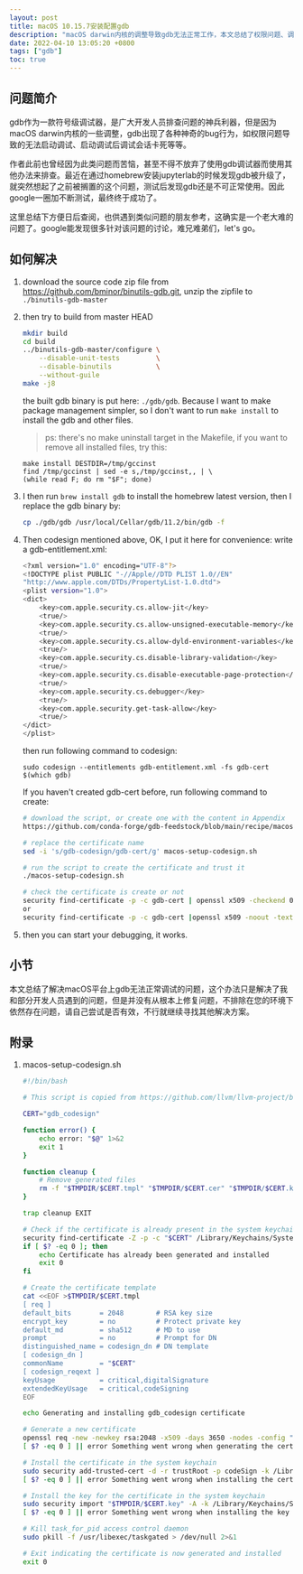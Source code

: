 ```yaml
---
layout: post
title: macOS 10.15.7安装配置gdb
description: "macOS darwin内核的调整导致gdb无法正常工作，本文总结了权限问题、调试卡死问题的一种解决办法，亲测可用。但是该办法只是绕过了某些异常，并没有彻底修复gdb的bug"
date: 2022-04-10 13:05:20 +0800
tags: ["gdb"]
toc: true
---
```


## 问题简介

gdb作为一款符号级调试器，是广大开发人员排查问题的神兵利器，但是因为macOS darwin内核的一些调整，gdb出现了各种神奇的bug行为，如权限问题导致的无法启动调试、启动调试后调试会话卡死等等。

作者此前也曾经因为此类问题而苦恼，甚至不得不放弃了使用gdb调试器而使用其他办法来排查。最近在通过homebrew安装jupyterlab的时候发现gdb被升级了，就突然想起了之前被搁置的这个问题，测试后发现gdb还是不可正常使用。因此google一圈加不断测试，最终终于成功了。

这里总结下方便日后查阅，也供遇到类似问题的朋友参考，这确实是一个老大难的问题了。google能发现很多针对该问题的讨论，难兄难弟们，let's go。

## 如何解决

1. download the source code zip file from https://github.com/bminor/binutils-gdb.git, 
    unzip the zipfile to `./binutils-gdb-master`
2. then try to build from master HEAD
    ```bash
    mkdir build
    cd build
    ../binutils-gdb-master/configure \
        --disable-unit-tests         \
        --disable-binutils           \
        --without-guile
    make -j8
    ```
    the built gdb binary is put here: `./gdb/gdb`. Because I want to make package management simpler, so I don't want to run `make install` to install the gdb and other files.

    > ps: there's no make uninstall target in the Makefile, if you want to remove all installed files, try this:

    ```
    make install DESTDIR=/tmp/gccinst
    find /tmp/gccinst | sed -e s,/tmp/gccinst,, | \
    (while read F; do rm "$F"; done)
    ```

3. I then run `brew install gdb` to install the homebrew latest version, then I replace the gdb binary by:
    ```bash
    cp ./gdb/gdb /usr/local/Cellar/gdb/11.2/bin/gdb -f
    ```
4. Then codesign mentioned above, OK, I put it here for convenience:
    write a gdb-entitlement.xml:
   ```bash
   <?xml version="1.0" encoding="UTF-8"?>
   <!DOCTYPE plist PUBLIC "-//Apple//DTD PLIST 1.0//EN"
   "http://www.apple.com/DTDs/PropertyList-1.0.dtd">
   <plist version="1.0">
   <dict>
       <key>com.apple.security.cs.allow-jit</key>
       <true/>
       <key>com.apple.security.cs.allow-unsigned-executable-memory</key>
       <true/>
       <key>com.apple.security.cs.allow-dyld-environment-variables</key>
       <true/>
       <key>com.apple.security.cs.disable-library-validation</key>
       <true/>
       <key>com.apple.security.cs.disable-executable-page-protection</key>
       <true/>
       <key>com.apple.security.cs.debugger</key>
       <true/>
       <key>com.apple.security.get-task-allow</key>
       <true/>
   </dict>
   </plist>
   ```
    then run following command to codesign:
   ```
   sudo codesign --entitlements gdb-entitlement.xml -fs gdb-cert $(which gdb)
   ```
    If you haven't created gdb-cert before, run following command to create:
      ```bash
   # download the script, or create one with the content in Appendix
   https://github.com/conda-forge/gdb-feedstock/blob/main/recipe/macos-codesign/macos-setup-codesign.sh
   
   # replace the certificate name
   sed -i 's/gdb-codesign/gdb-cert/g' macos-setup-codesign.sh
   
   # run the script to create the certificate and trust it
   ./macos-setup-codesign.sh
   
   # check the certificate is create or not
   security find-certificate -p -c gdb-cert | openssl x509 -checkend 0
   or
   security find-certificate -p -c gdb-cert |openssl x509 -noout -text\
      ```
5. then you can start your debugging, it works.

## 小节

本文总结了解决macOS平台上gdb无法正常调试的问题，这个办法只是解决了我和部分开发人员遇到的问题，但是并没有从根本上修复问题，不排除在您的环境下依然存在问题，请自己尝试是否有效，不行就继续寻找其他解决方案。

## 附录

1. macos-setup-codesign.sh

    ```bash
    #!/bin/bash
    
    # This script is copied from https://github.com/llvm/llvm-project/blob/master/lldb/scripts/macos-setup-codesign.sh
    
    CERT="gdb_codesign"
    
    function error() {
        echo error: "$@" 1>&2
        exit 1
    }
    
    function cleanup {
        # Remove generated files
        rm -f "$TMPDIR/$CERT.tmpl" "$TMPDIR/$CERT.cer" "$TMPDIR/$CERT.key" > /dev/null 2>&1
    }
    
    trap cleanup EXIT
    
    # Check if the certificate is already present in the system keychain
    security find-certificate -Z -p -c "$CERT" /Library/Keychains/System.keychain > /dev/null 2>&1
    if [ $? -eq 0 ]; then
        echo Certificate has already been generated and installed
        exit 0
    fi
    
    # Create the certificate template
    cat <<EOF >$TMPDIR/$CERT.tmpl
    [ req ]
    default_bits       = 2048        # RSA key size
    encrypt_key        = no          # Protect private key
    default_md         = sha512      # MD to use
    prompt             = no          # Prompt for DN
    distinguished_name = codesign_dn # DN template
    [ codesign_dn ]
    commonName         = "$CERT"
    [ codesign_reqext ]
    keyUsage           = critical,digitalSignature
    extendedKeyUsage   = critical,codeSigning
    EOF
    
    echo Generating and installing gdb_codesign certificate
    
    # Generate a new certificate
    openssl req -new -newkey rsa:2048 -x509 -days 3650 -nodes -config "$TMPDIR/$CERT.tmpl" -extensions codesign_reqext -batch -out "$TMPDIR/$CERT.cer" -keyout "$TMPDIR/$CERT.key" > /dev/null 2>&1
    [ $? -eq 0 ] || error Something went wrong when generating the certificate
    
    # Install the certificate in the system keychain
    sudo security add-trusted-cert -d -r trustRoot -p codeSign -k /Library/Keychains/System.keychain "$TMPDIR/$CERT.cer" > /dev/null 2>&1
    [ $? -eq 0 ] || error Something went wrong when installing the certificate
    
    # Install the key for the certificate in the system keychain
    sudo security import "$TMPDIR/$CERT.key" -A -k /Library/Keychains/System.keychain > /dev/null 2>&1
    [ $? -eq 0 ] || error Something went wrong when installing the key
    
    # Kill task_for_pid access control daemon
    sudo pkill -f /usr/libexec/taskgated > /dev/null 2>&1
    
    # Exit indicating the certificate is now generated and installed
    exit 0
    ```

